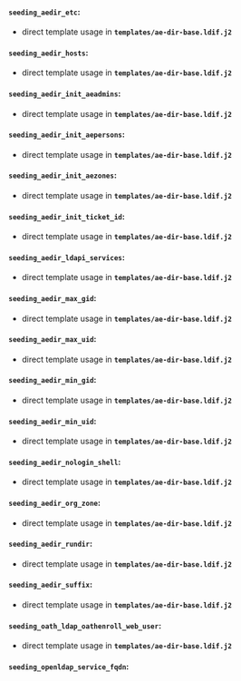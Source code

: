 #### `seeding_aedir_etc`:
  - direct template usage in **`templates/ae-dir-base.ldif.j2`**
#### `seeding_aedir_hosts`:
  - direct template usage in **`templates/ae-dir-base.ldif.j2`**
#### `seeding_aedir_init_aeadmins`:
  - direct template usage in **`templates/ae-dir-base.ldif.j2`**
#### `seeding_aedir_init_aepersons`:
  - direct template usage in **`templates/ae-dir-base.ldif.j2`**
#### `seeding_aedir_init_aezones`:
  - direct template usage in **`templates/ae-dir-base.ldif.j2`**
#### `seeding_aedir_init_ticket_id`:
  - direct template usage in **`templates/ae-dir-base.ldif.j2`**
#### `seeding_aedir_ldapi_services`:
  - direct template usage in **`templates/ae-dir-base.ldif.j2`**
#### `seeding_aedir_max_gid`:
  - direct template usage in **`templates/ae-dir-base.ldif.j2`**
#### `seeding_aedir_max_uid`:
  - direct template usage in **`templates/ae-dir-base.ldif.j2`**
#### `seeding_aedir_min_gid`:
  - direct template usage in **`templates/ae-dir-base.ldif.j2`**
#### `seeding_aedir_min_uid`:
  - direct template usage in **`templates/ae-dir-base.ldif.j2`**
#### `seeding_aedir_nologin_shell`:
  - direct template usage in **`templates/ae-dir-base.ldif.j2`**
#### `seeding_aedir_org_zone`:
  - direct template usage in **`templates/ae-dir-base.ldif.j2`**
#### `seeding_aedir_rundir`:
  - direct template usage in **`templates/ae-dir-base.ldif.j2`**
#### `seeding_aedir_suffix`:
  - direct template usage in **`templates/ae-dir-base.ldif.j2`**
#### `seeding_oath_ldap_oathenroll_web_user`:
  - direct template usage in **`templates/ae-dir-base.ldif.j2`**
#### `seeding_openldap_service_fqdn`:
